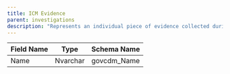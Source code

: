 ```yaml
---
title: ICM Evidence
parent: investigations
description: "Represents an individual piece of evidence collected during an investigation."
---
```


| Field Name | Type    | Schema Name   |
|------------|---------|--------------|
| Name       | Nvarchar| govcdm_Name  |
